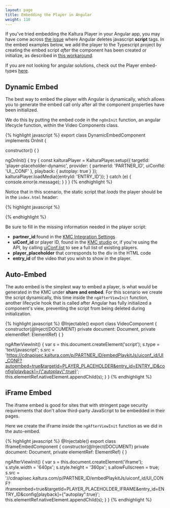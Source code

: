 ```yaml
---
layout: page
title: Embedding the Player in Angular
weight: 110
---
```


If you've tried embedding the Kaltura Player in your Angular app, you may have come across [the issue](https://github.com/angular/angular/issues/4903) where Angular deletes javascript **script** tags. In the embed examples below, we add the player to the Typescript project by creating the embed script *after* the component has been created or initialize, as described in [this workaround](https://stackoverflow.com/questions/35570746/angular2-including-thirdparty-js-scripts-in-component0).

If you are not looking for angular solutions, check out the Player embed-types [here](https://developer.kaltura.com/player/web/embed-types-web/). 

## Dynamic Embed 

The best way to embed the player with Angular is dynamically, which allows you to generate the embed call only after all the component properties have been initialized.

We do this by putting the embed code in the `ngOnInit` function, an angular lifecycle function, within the Video Components class. 


{% highlight javascript %}
export class DynamicEmbedComponent implements OnInit {

  constructor() { }

  ngOnInit() {
    try {
      const kalturaPlayer = KalturaPlayer.setup({
        targetId: 'player-placeholder-dynamic',
        provider: {
          partnerId: 'PARTNER_ID',
          uiConfId: 'UI__CONF'
        },
        playback: {
          autoplay: true
        }
      });
      kalturaPlayer.loadMedia({entryId: 'ENTRY_ID'});
    } catch (e) {
      console.error(e.message);
    }
  }
}
{% endhighlight %}

Notice that in this scenario, the static script that *loads* the player should be in the `index.html` header:

{% highlight javascript %}
<script type="text/javascript" src="//cdnapisec.kaltura.com/p/PARTNER_ID/embedPlaykitJs/uiconf_id/UI_CONF"></script>
{% endhighlight %}

Be sure to fill in the missing information needed in the player script: 
- **partner_id**:found in the [KMC Integration Settings](https://kmc.kaltura.com/index.php/kmcng/settings/integrationSettings)
- **uiConf_id** or player ID, found in the [KMC studio](https://kmc.kaltura.com/index.php/kmcng/studio/v2) or, if you're using the API, by calling [uiConf.list](https://developer.kaltura.com/console/service/uiConf/action/list) to see a full list of existing players. 
- **player_placeholder** that corresponds to the div in the HTML code
- **entry_id** of the video that you wish to show in the player. 


## Auto-Embed

The auto embed is the simplest way to embed a player, is what would be generated in the KMC under **share and embed**. For this scenario we create the script dynamically, this time inside the `ngAfterViewInit` function, another lifecycle hook that is called after Angular has fully initialized a component's view, preventing the script from being deleted during initialization. 

{% highlight javascript %}
@Injectable()
export class VideoComponent {
  constructor(@Inject(DOCUMENT) private document: Document, private elementRef: ElementRef) {
  }

  ngAfterViewInit() {
    var s = this.document.createElement('script');
    s.type = 'text/javascript';
    s.src = 'https://cdnapisec.kaltura.com/p/PARTNER_ID/embedPlaykitJs/uiconf_id/UI_CONF?autoembed=true&targetId=PLAYER_PLACEHOLDER&entry_id=ENTRY_ID&config[playback]={\"autoplay\":true}';
    this.elementRef.nativeElement.appendChild(s);
  }
}
{% endhighlight %}

## iFrame Embed 

The iframe embed is good for sites that with stringent page security requirements that don't allow third-party JavaScript to be embedded in their pages. 

Here we create the iFrame inside the `ngAfterViewInit` function as we did in the auto-embed. 

{% highlight javascript %}
@Injectable()
export class IframeEmbedComponent {
  constructor(@Inject(DOCUMENT) private document: Document, private elementRef: ElementRef) {
  }

  ngAfterViewInit() {
    var s = this.document.createElement('iframe');
    s.style.width = '640px';
    s.style.height = '360px';
    s.allowFullscreen = true;
    s.src = '//cdnapisec.kaltura.com/p/PARTNER_ID/embedPlaykitJs/uiconf_id/UI_CONF?iframeembed=true&targetId=PLAYER_PLACEHOLDER_IFRAME&entry_id=ENTRY_ID&config[playback]={\"autoplay\":true}';
    this.elementRef.nativeElement.appendChild(s);
  }
}
{% endhighlight %}
